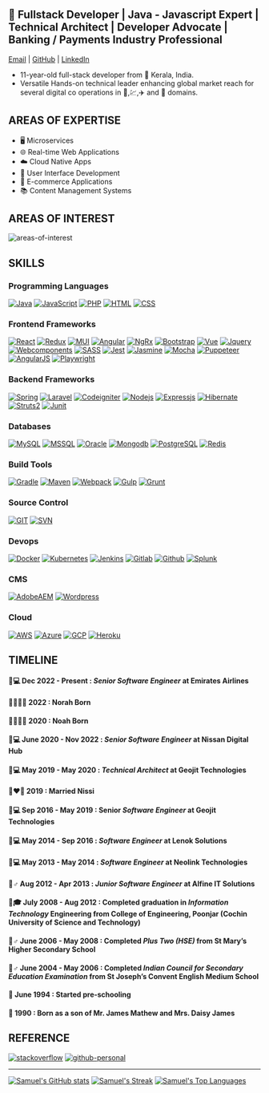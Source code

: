 ## 🚀 Fullstack Developer | Java - Javascript Expert | Technical Architect | Developer Advocate | Banking / Payments Industry Professional  
[Email][email-url] | [GitHub][github-personal-url] | [LinkedIn][linkedin-url]
- 11-year-old full-stack developer from 🌴 Kerala, India.
- Versatile Hands-on technical leader enhancing global market reach for several digital co operations in  🏦,💹,✈️ and 🛒 domains. 

## AREAS OF EXPERTISE
- 🖥️ Microservices
- 🌐 Real-time Web Applications
- ☁️ Cloud Native Apps
- 🎨 User Interface Development
- 🛒 E-commerce Applications
- 📚 Content Management Systems

## AREAS OF INTEREST
![areas-of-interest][areas-of-interest-logos]

## SKILLS

### Programming Languages
[![Java][java-logo-url]]([java-url])  [![JavaScript][javascript-logo-url]]([javascript-url])  [![PHP][php-logo-url]]([php-url])  [![HTML][html-logo-url]]([html-url])  [![CSS][css-logo-url]]([css-url])

### Frontend Frameworks
[![React][react-logo-url]]([react-url])  [![Redux][redux-logo-url]]([redux-url])  [![MUI][mui-logo-url]]([mui-url])  [![Angular][angular-logo-url]]([angular-url])  [![NgRx][ngrx-logo-url]]([ngrx-url])  [![Bootstrap][bootstrap-logo-url]]([bootstrap-url])  [![Vue][vue-logo-url]]([vue-url])  [![Jquery][jquery-logo-url]]([jquery-url])  [![Webcomponents][webcomponents-logo-url]]([webcomponents-url])  [![SASS][sass-logo-url]]([sass-url])  [![Jest][jest-logo-url]]([jest-url])  [![Jasmine][jasmine-logo-url]]([jasmine-url])  [![Mocha][mocha-logo-url]]([mocha-url])  [![Puppeteer][puppeteer-logo-url]]([puppeteer-url])  [![AngularJS][angularjs-logo-url]]([angularjs-url])  [![Playwright][playwright-logo-url]]([playwright-url])

### Backend Frameworks
[![Spring][spring-logo-url]]([spring-url])  [![Laravel][laravel-logo-url]]([laravel-url])  [![Codeigniter][codeigniter-logo-url]]([codeigniter-url])  [![Nodejs][nodejs-logo-url]]([nodejs-url])  [![Expressjs][expressjs-logo-url]]([expressjs-url])  [![Hibernate][hibernate-logo-url]]([hibernate-url])  [![Struts2][struts2-logo-url]]([struts2-url])  [![Junit][junit-logo-url]]([junit-url])

### Databases
[![MySQL][mysql-logo-url]]([mysql-url])  [![MSSQL][mssql-logo-url]]([mssql-url])  [![Oracle][oracle-logo-url]]([oracle-url])  [![Mongodb][mongodb-logo-url]]([mongodb-url]) [![PostgreSQL][postgresql-logo-url]]([postgresql-url])  [![Redis][redis-logo-url]]([redis-url])

### Build Tools
[![Gradle][gradle-logo-url]]([gradle-url])  [![Maven][maven-logo-url]]([maven-url])  [![Webpack][webpack-logo-url]]([webpack-url])  [![Gulp][gulp-logo-url]]([gulp-url])  [![Grunt][grunt-logo-url]]([grunt-url])

### Source Control
[![GIT][git-logo-url]]([git-url])  [![SVN][svn-logo-url]]([svn-url])

### Devops
[![Docker][docker-logo-url]]([docker-url])  [![Kubernetes][kubernetes-logo-url]]([kubernetes-url])  [![Jenkins][jenkins-logo-url]]([jenkins-url])  [![Gitlab][gitlab-logo-url]]([gitlab-url])  [![Github][github-logo-url]]([github-url])  [![Splunk][splunk-logo-url]]([splunk-url])

### CMS
[![AdobeAEM][adobeAEM-logo-url]]([adobeAEM-url])  [![Wordpress][wordpress-logo-url]]([wordpress-url])

### Cloud
[![AWS][aws-logo-url]]([aws-url])  [![Azure][azure-logo-url]]([azure-url])  [![GCP][gcp-logo-url]]([gcp-url])  [![Heroku][heroku-logo-url]]([heroku-url])


## TIMELINE

#### 🧑💻 Dec 2022 - Present :  _Senior Software Engineer_ at Emirates Airlines

#### 👨‍👩‍👧‍👧 2022 : Norah Born 

#### 👨‍👩‍👧‍👧 2020 : Noah Born

#### 🧑💻 June 2020 - Nov 2022 : _Senior Software Engineer_  at Nissan Digital Hub

#### 🧑💻 May 2019 - May 2020 : _Technical Architect_ at Geojit Technologies

#### 👨‍❤️‍👩 2019 : Married Nissi 

#### 🧑💻 Sep 2016 - May 2019 : Senior _Software Engineer_  at Geojit Technologies

#### 🧑💻 May 2014 - Sep 2016 : _Software Engineer_ at Lenok Solutions

#### 🧑💻 May 2013 - May 2014 : _Software Engineer_ at Neolink Technologies

#### 🙍♂️ Aug 2012 - Apr 2013 : _Junior Software Engineer_ at Alfine IT Solutions

#### 👨🎓 July 2008 - Aug 2012 :  Completed graduation in _Information Technology_ Engineering from College of Engineering, Poonjar (Cochin University of Science and Technology)

#### 🤵♂️ June 2006 - May 2008 : Completed _Plus Two (HSE)_ from St Mary’s Higher Secondary School

#### 🦸♂️ June 2004 - May 2006 : Completed _Indian Council for Secondary Education Examination_ from St Joseph’s Convent English Medium School

#### 👶 June 1994 : Started pre-schooling

#### 👼 1990 : Born as a son of Mr. James Mathew and Mrs. Daisy James


## REFERENCE

[![stackoverflow][stackoverflow]][stackoverflow-url]
[![github-personal][github-personal]][github-personal-url] 

---
[![Samuel's GitHub stats](https://github-readme-stats.vercel.app/api?username=samuelj90&show_icons=true&theme=light&hide_border=true&layout=compact)](https://github.com/samuelj90/samuelj90)
[![Samuel's Streak](https://github-readme-streak-stats.herokuapp.com/?user=samuelj90&hide_border=true&border_radius=0&date_format=M%20j%5B%2C%20Y%5D&ring=2F80ED&sideLabels=2F80ED&currStreakLabel=2F80ED&fire=2F80ED)](https://github.com/samuelj90/samuelj90)
[![Samuel's Top Languages](https://github-readme-stats.vercel.app/api/top-langs/?username=samuelj90&hide_progress=true&hide_border=true&border_radius=0)](https://github.com/samuelj90/samuelj90)


<!-- MARKDOWN LINKS & IMAGES --><!-- https://www.markdownguide.org/basic-syntax/#reference-style-links -->

[java-url]: https://openjdk.org
[javascript-url]: https://developer.mozilla.org/en-US/docs/Web/JavaScript
[php-url]: https://www.php.net
[html-url]: https://developer.mozilla.org/en-US/docs/Web/HTML
[css-url]: https://developer.mozilla.org/en-US/docs/Web/CSS

[react-url]: https://reactjs.org
[redux-url]: https://redux.js.org
[mui-url]: https://mui.com
[angular-url]: https://angular.io
[ngrx-url]: https://ngrx.io
[bootstrap-url]: https://getbootstrap.com
[vue-url]: https://vuejs.org
[jquery-url]: https://jquery.com
[webcomponents-url]: https://www.webcomponents.org
[sass-url]: https://sass-lang.com
[jest-url]: https://jestjs.io
[jasmine-url]: https://jasmine.github.io
[mocha-url]: https://mochajs.org
[puppeteer-url]: https://pptr.dev
[angularjs-url]: https://angularjs.org
[playwright-url]: https://playwright.dev

[spring-url]: https://spring.io
[laravel-url]: https://laravel.com
[codeigniter-url]: https://codeigniter.com
[nodejs-url]: https://nodejs.org/en
[expressjs-url]: https://expressjs.com
[hibernate-url]: https://hibernate.org
[struts2-url]: https://struts.apache.org
[junit-url]: https://junit.org/junit5

[mysql-url]: https://www.mysql.com
[mssql-url]: https://www.microsoft.com/en-us/sql-server/sql-server-downloads
[oracle-url]: https://www.oracle.com/database/
[mongodb-url]: https://www.mongodb.com
[postgresql-url]: https://www.postgresql.org/
[redis-url]: https://redis.io

[gradle-url]: https://gradle.org
[maven-url]: https://maven.apache.org
[webpack-url]: https://webpack.js.org
[gulp-url]: https://gulpjs.com
[grunt-url]: https://gruntjs.com

[git-url]: https://git-scm.com
[svn-url]: https://subversion.apache.org

[docker-url]: https://www.docker.com
[kubernetes-url]: https://kubernetes.io
[jenkins-url]: https://www.jenkins.io
[gitlab-url]: https://about.gitlab.com
[github-url]: https://github.com
[splunk-url]: https://www.splunk.com

[adobeAEM-url]: https://experienceleague.adobe.com
[wordpress-url]: https://wordpress.com

[aws-url]: https://aws.amazon.com
[azure-url]: https://azure.microsoft.com
[gcp-url]: https://cloud.google.com
[heroku-url]: https://www.heroku.com


[java-logo-url]: https://img.shields.io/badge/Java-20232A?style=social&logo=openjdk
[javascript-logo-url]: https://img.shields.io/badge/JavaScript-20232A?style=social&logo=javascript&logoColor=F7DF1E
[php-logo-url]: https://img.shields.io/badge/PHP-20232A?style=social&logo=php&logoColor=777BB4
[html-logo-url]: https://img.shields.io/badge/HTML-20232A?style=social&logo=html5&logoColor=E34F26
[css-logo-url]: https://img.shields.io/badge/CSS-20232A?style=social&logo=css3&logoColor=1572B6

[react-logo-url]: https://img.shields.io/badge/React-20232A?style=social&logo=react&logoColor=61DAFB
[redux-logo-url]: https://img.shields.io/badge/Redux-20232A?style=social&logo=redux&logoColor=764ABC
[mui-logo-url]: https://img.shields.io/badge/Material%20UI-20232A?style=social&logo=mui&logoColor=007FFF
[angular-logo-url]: https://img.shields.io/badge/Angular-20232A?style=social&logo=angular&logoColor=DD0031
[ngrx-logo-url]: https://img.shields.io/badge/NgRx-20232A?style=social&logo=ReactiveX
[bootstrap-logo-url]: https://img.shields.io/badge/Bootstrap-20232A?style=social&logo=bootstrap&logoColor=563D7C
[vue-logo-url]: https://img.shields.io/badge/Vue-20232A?style=social&logo=vue.js&logoColor=4FC08D
[jquery-logo-url]: https://img.shields.io/badge/Jquery-20232A?style=social&logo=Jquery
[webcomponents-logo-url]: https://img.shields.io/badge/Webcomponents-20232A?style=social&logo=Firefox
[sass-logo-url]: https://img.shields.io/badge/SASS-20232A?style=social&logo=sass&logoColor=CC6699
[jest-logo-url]: https://img.shields.io/badge/Jest-20232A?style=social&logo=Jest
[jasmine-logo-url]: https://img.shields.io/badge/Jasmine-20232A?style=social&logo=Jasmine
[mocha-logo-url]: https://img.shields.io/badge/Mocha-20232A?style=social&logo=Mocha
[puppeteer-logo-url]: https://img.shields.io/badge/Puppeteer-20232A?style=social&logo=Puppeteer
[angularjs-logo-url]: https://img.shields.io/badge/AngularJS-20232A?style=social&logo=data:image/svg+xml;base64,PHN2ZyB4bWxucz0iaHR0cDovL3d3dy53My5vcmcvMjAwMC9zY2hlbWUvbnNjcGFyZSIgaGVpZ2h0PSIxMDAiIHdpZHRoPSIxMDAiIHZpZXdCb3g9IjAgMCAxMDAgMTAwIj4KPHJlY3Qgd2lkdGg9IjEwMCIgaGVpZ2h0PSIxMDAiIHg9IjAiIHk9IjAiIHN0eWxlPSJmaWxsOm5vbmU7c3Ryb2tlOiBub25lOyIgLz4KPHRleHQgeD0iMjUiIHk9IjUwIiBmb250LWZhbWlseT0iQXJpYWwgd2Vic2l0ZSIgc3R5bGU9ImZpbGw6YmxhY2s7Zm9udC1zaXplOjM4cHg7Y29sb3I6YmxhY2s7Ij5EdW1teTwvdGV4dD4KPC9zdmc+Cg==
[playwright-logo-url]: https://img.shields.io/badge/Playwright-20232A?style=social&logo=data:image/svg+xml;base64,PHN2ZyB4bWxucz0iaHR0cDovL3d3dy53My5vcmcvMjAwMC9zY2hlbWUvbnNjcGFyZSIgaGVpZ2h0PSIxMDAiIHdpZHRoPSIxMDAiIHZpZXdCb3g9IjAgMCAxMDAgMTAwIj4KPHJlY3Qgd2lkdGg9IjEwMCIgaGVpZ2h0PSIxMDAiIHg9IjAiIHk9IjAiIHN0eWxlPSJmaWxsOm5vbmU7c3Ryb2tlOiBub25lOyIgLz4KPHRleHQgeD0iMjUiIHk9IjUwIiBmb250LWZhbWlseT0iQXJpYWwgd2Vic2l0ZSIgc3R5bGU9ImZpbGw6YmxhY2s7Zm9udC1zaXplOjM4cHg7Y29sb3I6YmxhY2s7Ij5EdW1teTwvdGV4dD4KPC9zdmc+Cg==

[spring-logo-url]: https://img.shields.io/badge/Spring-20232A?style=social&logo=spring
[laravel-logo-url]: https://img.shields.io/badge/Laravel-20232A?style=social&logo=Laravel
[codeigniter-logo-url]: https://img.shields.io/badge/Codeigniter-20232A?style=social&logo=Codeigniter
[nodejs-logo-url]: https://img.shields.io/badge/Node.js-20232A?style=social&logo=node.js
[expressjs-logo-url]: https://img.shields.io/badge/Express-20232A?style=social&logo=express
[hibernate-logo-url]: https://img.shields.io/badge/Hibernate-20232A?style=social&logo=hibernate
[struts2-logo-url]: https://img.shields.io/badge/Struts-20232A?style=social&logo=apache
[junit-logo-url]: https://img.shields.io/badge/Junit-20232A?style=social&logo=data:image/svg+xml;base64,PHN2ZyB4bWxucz0iaHR0cDovL3d3dy53My5vcmcvMjAwMC9zY2hlbWUvbnNjcGFyZSIgaGVpZ2h0PSIxMDAiIHdpZHRoPSIxMDAiIHZpZXdCb3g9IjAgMCAxMDAgMTAwIj4KPHJlY3Qgd2lkdGg9IjEwMCIgaGVpZ2h0PSIxMDAiIHg9IjAiIHk9IjAiIHN0eWxlPSJmaWxsOm5vbmU7c3Ryb2tlOiBub25lOyIgLz4KPHRleHQgeD0iMjUiIHk9IjUwIiBmb250LWZhbWlseT0iQXJpYWwgd2Vic2l0ZSIgc3R5bGU9ImZpbGw6YmxhY2s7Zm9udC1zaXplOjM4cHg7Y29sb3I6YmxhY2s7Ij5EdW1teTwvdGV4dD4KPC9zdmc+Cg==

[mysql-logo-url]: https://img.shields.io/badge/MySQL-20232A?style=social&logo=MySQL
[mssql-logo-url]: https://img.shields.io/badge/MSSQL-20232A?style=social&logo=data:image/svg+xml;base64,PHN2ZyB4bWxucz0iaHR0cDovL3d3dy53My5vcmcvMjAwMC9zY2hlbWUvbnNjcGFyZSIgaGVpZ2h0PSIxMDAiIHdpZHRoPSIxMDAiIHZpZXdCb3g9IjAgMCAxMDAgMTAwIj4KPHJlY3Qgd2lkdGg9IjEwMCIgaGVpZ2h0PSIxMDAiIHg9IjAiIHk9IjAiIHN0eWxlPSJmaWxsOm5vbmU7c3Ryb2tlOiBub25lOyIgLz4KPHRleHQgeD0iMjUiIHk9IjUwIiBmb250LWZhbWlseT0iQXJpYWwgd2Vic2l0ZSIgc3R5bGU9ImZpbGw6YmxhY2s7Zm9udC1zaXplOjM4cHg7Y29sb3I6YmxhY2s7Ij5EdW1teTwvdGV4dD4KPC9zdmc+Cg==
[oracle-logo-url]: https://img.shields.io/badge/Oracle-20232A?style=social&logo=data:image/svg+xml;base64,PHN2ZyB4bWxucz0iaHR0cDovL3d3dy53My5vcmcvMjAwMC9zY2hlbWUvbnNjcGFyZSIgaGVpZ2h0PSIxMDAiIHdpZHRoPSIxMDAiIHZpZXdCb3g9IjAgMCAxMDAgMTAwIj4KPHJlY3Qgd2lkdGg9IjEwMCIgaGVpZ2h0PSIxMDAiIHg9IjAiIHk9IjAiIHN0eWxlPSJmaWxsOm5vbmU7c3Ryb2tlOiBub25lOyIgLz4KPHRleHQgeD0iMjUiIHk9IjUwIiBmb250LWZhbWlseT0iQXJpYWwgd2Vic2l0ZSIgc3R5bGU9ImZpbGw6YmxhY2s7Zm9udC1zaXplOjM4cHg7Y29sb3I6YmxhY2s7Ij5EdW1teTwvdGV4dD4KPC9zdmc+Cg==
[mongodb-logo-url]: https://img.shields.io/badge/Mongodb-20232A?style=social&logo=Mongodb
[postgresql-logo-url]: https://img.shields.io/badge/PostgreSQL-20232A?style=social&logo=PostgreSQL
[redis-logo-url]: https://img.shields.io/badge/Redis-20232A?style=social&logo=Redis

[gradle-logo-url]: https://img.shields.io/badge/Gradle-20232A?style=social&logo=Gradle
[maven-logo-url]: https://img.shields.io/badge/Maven-20232A?style=social&logo=Apache%20Maven
[webpack-logo-url]: https://img.shields.io/badge/Webpack-20232A?style=social&logo=Webpack
[gulp-logo-url]: https://img.shields.io/badge/Gulp-20232A?style=social&logo=Gulp
[grunt-logo-url]: https://img.shields.io/badge/Grunt-20232A?style=social&logo=Grunt

[git-logo-url]: https://img.shields.io/badge/Git-20232A?style=social&logo=Git
[svn-logo-url]: https://img.shields.io/badge/SVN-20232A?style=social&logo=subversion

[docker-logo-url]: https://img.shields.io/badge/Docker-20232A?style=social&logo=Docker
[kubernetes-logo-url]: https://img.shields.io/badge/Kubernetes-20232A?style=social&logo=Kubernetes
[jenkins-logo-url]: https://img.shields.io/badge/Jenkins-20232A?style=social&logo=Jenkins
[gitlab-logo-url]: https://img.shields.io/badge/Gitlab-20232A?style=social&logo=Gitlab
[github-logo-url]: https://img.shields.io/badge/Github-20232A?style=social&logo=Github
[splunk-logo-url]: https://img.shields.io/badge/Splunk-20232A?style=social&logo=Splunk

[adobeAEM-logo-url]: https://img.shields.io/badge/Adobe%20AEM-20232A?style=social&logo=data:image/svg+xml;base64,PHN2ZyB4bWxucz0iaHR0cDovL3d3dy53My5vcmcvMjAwMC9zY2hlbWUvbnNjcGFyZSIgaGVpZ2h0PSIxMDAiIHdpZHRoPSIxMDAiIHZpZXdCb3g9IjAgMCAxMDAgMTAwIj4KPHJlY3Qgd2lkdGg9IjEwMCIgaGVpZ2h0PSIxMDAiIHg9IjAiIHk9IjAiIHN0eWxlPSJmaWxsOm5vbmU7c3Ryb2tlOiBub25lOyIgLz4KPHRleHQgeD0iMjUiIHk9IjUwIiBmb250LWZhbWlseT0iQXJpYWwgd2Vic2l0ZSIgc3R5bGU9ImZpbGw6YmxhY2s7Zm9udC1zaXplOjM4cHg7Y29sb3I6YmxhY2s7Ij5EdW1teTwvdGV4dD4KPC9zdmc+Cg==
[wordpress-logo-url]: https://img.shields.io/badge/WordPress-20232A?style=social&logo=Wordpress

[aws-logo-url]: https://img.shields.io/badge/AWS-20232A?style=social&logo=data:image/svg+xml;base64,PHN2ZyB4bWxucz0iaHR0cDovL3d3dy53My5vcmcvMjAwMC9zY2hlbWUvbnNjcGFyZSIgaGVpZ2h0PSIxMDAiIHdpZHRoPSIxMDAiIHZpZXdCb3g9IjAgMCAxMDAgMTAwIj4KPHJlY3Qgd2lkdGg9IjEwMCIgaGVpZ2h0PSIxMDAiIHg9IjAiIHk9IjAiIHN0eWxlPSJmaWxsOm5vbmU7c3Ryb2tlOiBub25lOyIgLz4KPHRleHQgeD0iMjUiIHk9IjUwIiBmb250LWZhbWlseT0iQXJpYWwgd2Vic2l0ZSIgc3R5bGU9ImZpbGw6YmxhY2s7Zm9udC1zaXplOjM4cHg7Y29sb3I6YmxhY2s7Ij5EdW1teTwvdGV4dD4KPC9zdmc+Cg==
[azure-logo-url]: https://img.shields.io/badge/Azure-20232A?style=social&logo=data:image/svg+xml;base64,PHN2ZyB4bWxucz0iaHR0cDovL3d3dy53My5vcmcvMjAwMC9zY2hlbWUvbnNjcGFyZSIgaGVpZ2h0PSIxMDAiIHdpZHRoPSIxMDAiIHZpZXdCb3g9IjAgMCAxMDAgMTAwIj4KPHJlY3Qgd2lkdGg9IjEwMCIgaGVpZ2h0PSIxMDAiIHg9IjAiIHk9IjAiIHN0eWxlPSJmaWxsOm5vbmU7c3Ryb2tlOiBub25lOyIgLz4KPHRleHQgeD0iMjUiIHk9IjUwIiBmb250LWZhbWlseT0iQXJpYWwgd2Vic2l0ZSIgc3R5bGU9ImZpbGw6YmxhY2s7Zm9udC1zaXplOjM4cHg7Y29sb3I6YmxhY2s7Ij5EdW1teTwvdGV4dD4KPC9zdmc+Cg==
[gcp-logo-url]: https://img.shields.io/badge/GCP-20232A?style=social&logo=google-cloud
[heroku-logo-url]: https://img.shields.io/badge/Heroku-20232A?style=social&logo=heroku

[Stackoverflow]: https://img.shields.io/badge/Stack%20Overflow-F58025?style=flat-square&logo=Stack%20Overflow&logoColor=white
[Stackoverflow-url]: https://stackoverflow.com/story/samuelj90

[Github-Personal]: https://img.shields.io/badge/GitHub-100000?style=flat-square&logo=github&logoColor=white
[Github-Personal-url]: https://github.com/samuelj90

[Email]: https://img.shields.io/badge/Gmail-D14836?style=flat-square&logo=gmail&logoColor=white
[Email-url]: mailto:samuelj90@gmail.com?subject=[GitHub]%20Personal%20Website%20Contact

[LinkedIn-url]: https://linkedin.com/in/samuelj90
[Areas-of-Interest-Logos]: https://skillicons.dev/icons?i=java,javascript,kubernetes,docker,py,html,css,aws,azure&theme=light


